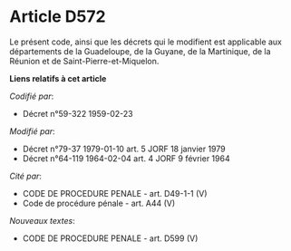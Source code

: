 # Article D572

Le présent code, ainsi que les décrets qui le modifient est applicable aux départements de la Guadeloupe, de la Guyane, de la
Martinique, de la Réunion et de Saint-Pierre-et-Miquelon.

**Liens relatifs à cet article**

_Codifié par_:

  - Décret n°59-322 1959-02-23

_Modifié par_:

  - Décret n°79-37 1979-01-10 art. 5 JORF 18 janvier 1979
  - Décret n°64-119 1964-02-04 art. 4 JORF 9 février 1964

_Cité par_:

  - CODE DE PROCEDURE PENALE - art. D49-1-1 (V)
  - Code de procédure pénale - art. A44 (V)

_Nouveaux textes_:

  - CODE DE PROCEDURE PENALE - art. D599 (V)
